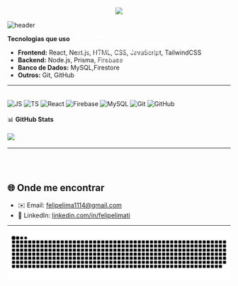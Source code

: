 


![header](https://capsule-render.vercel.app/api?type=waving&color=0A74DA&height=120&section=header)
<div widht="100%" align="center" style="position: relative; text-align: center; color: white;">
  <div style="position: absolute; top: 50%; left: 50%; transform: translate(-50%, -50%);">
   <p align="center">
  <a href="https://git.io/typing-svg">
    <img src="https://readme-typing-svg.herokuapp.com?size=28&color=0A74DA&center=true&vCenter=true&width=700&lines=👋+Olá,+eu+sou+o+Felipe;" />
  </a>
</p>
    <p>💻 Desenvolvedor apaixonado por tecnologia e inovação.<br/>
    🚀 Sempre em busca de aprender coisas novas e compartilhar conhecimento.</p>
  </div>
</div>


  <b>Tecnologias que uso</b>
- **Frontend:** React, Next.js, HTML, CSS, JavaScript, TailwindCSS  
- **Backend:** Node.js, Prisma, Firebase  
- **Banco de Dados:** MySQL,Firestore 
- **Outros:** Git, GitHub  

---
<div style="display: inline_block"><br/>
  <img align="center" alt="JS" height="40" width="50" src="https://cdn.jsdelivr.net/gh/devicons/devicon/icons/javascript/javascript-original.svg">
  <img align="center" alt="TS" height="40" width="50" src="https://cdn.jsdelivr.net/gh/devicons/devicon/icons/typescript/typescript-original.svg">
  <img align="center" alt="React" height="40" width="50" src="https://cdn.jsdelivr.net/gh/devicons/devicon/icons/react/react-original.svg">
  <img align="center" alt="Firebase" height="40" width="50" src="https://cdn.jsdelivr.net/gh/devicons/devicon/icons/firebase/firebase-plain.svg">
  <img align="center" alt="MySQL" height="40" width="50" src="https://cdn.jsdelivr.net/gh/devicons/devicon/icons/mysql/mysql-original.svg">
  <img align="center" alt="Git" height="40" width="50" src="https://cdn.jsdelivr.net/gh/devicons/devicon/icons/git/git-original.svg">
  <img align="center" alt="GitHub" height="40" width="50" src="https://cdn.jsdelivr.net/gh/devicons/devicon/icons/github/github-original.svg">
</div>
<br>
 📊 <b>GitHub Stats</b>
<br><br>
<div>
  <img height="180em" src="https://github-readme-stats.vercel.app/api/top-langs/?username=felipelima-Ti&layout=compact&theme=dracula" />
</div>

---
<br><br>
## 🌐 Onde me encontrar
- ✉️ Email: [felipelima1114@gmail.com](felipelima1114@gmail.com)
- 💼 LinkedIn: [linkedin.com/in/felipelimati](https://www.linkedin.com/in/felipelimaTi/)

---

![snake gif](https://raw.githubusercontent.com/felipelima-Ti/felipelima-Ti/output/snake-dark.svg?palette=github-dark)
